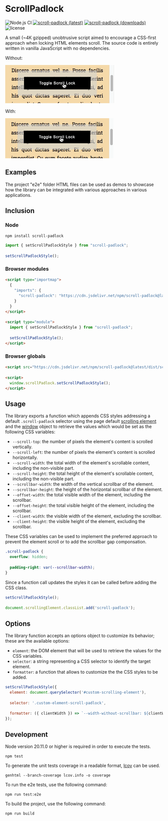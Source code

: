 # ScrollPadlock

![Node.js CI](https://github.com/memob0x/scroll-padlock/workflows/Node.js%20CI/badge.svg)
[![scroll-padlock (latest)](https://img.shields.io/npm/v/scroll-padlock/latest.svg)](https://www.npmjs.com/package/scroll-padlock)
[![scroll-padlock (downloads)](https://img.shields.io/npm/dy/scroll-padlock.svg)](https://www.npmjs.com/package/scroll-padlock)
![license](https://img.shields.io/npm/l/scroll-padlock)

A small (~4K gzipped) unobtrusive script aimed to encourage a CSS-first approach when locking HTML elements scroll. The source code is entirely written in vanilla JavaScript with no dependencies.

Without:

![without scrollbar gap compensation](https://github.com/memob0x/scroll-padlock/blob/master/assets/without.gif?raw=true)

With:

![with scrollbar gap compensation](https://github.com/memob0x/scroll-padlock/blob/master/assets/with.gif?raw=true)

## Examples

The project "e2e" folder HTML files can be used as demos to showcase how the library can be integrated with various approaches in various applications.

## Inclusion

### Node

```shell
npm install scroll-padlock
```

```javascript
import { setScrollPadlockStyle } from "scroll-padlock";

setScrollPadlockStyle();
```

### Browser modules

```html
<script type="importmap">
  {
    "imports": {
      "scroll-padlock": "https://cdn.jsdelivr.net/npm/scroll-padlock@latest/+esm"
    }
  }
</script>

<script type="module">
  import { setScrollPadlockStyle } from "scroll-padlock";

  setScrollPadlockStyle();
</script>
```

### Browser globals

```html
<script src="https://cdn.jsdelivr.net/npm/scroll-padlock@latest/dist/scroll-padlock.umd.min.js"></script>

<script>
  window.scrollPadlock.setScrollPadlockStyle();
</script>
```

## Usage

The library exports a function which appends CSS styles addressing a default `.scroll-padlock` selector using the page default [scrolling element](https://developer.mozilla.org/en-US/docs/Web/API/document/scrollingElement) and the [window](https://developer.mozilla.org/en-US/docs/Web/API/Window) object to retrieve the values which would be set as the following CSS variables:

- `--scroll-top`: the number of pixels the element's content is scrolled vertically.
- `--scroll-left`: the number of pixels the element's content is scrolled horizontally.
- `--scroll-width`: the total width of the element's scrollable content, including the non-visible part.
- `--scroll-height`: the total height of the element's scrollable content, including the non-visible part.
- `--scrollbar-width`: the width of the vertical scrollbar of the element.
- `--scrollbar-height`: the height of the horizontal scrollbar of the element.
- `--offset-width`: the total visible width of the element, including the scrollbar.
- `--offset-height`: the total visible height of the element, including the scrollbar.
- `--client-width`: the visible width of the element, excluding the scrollbar.
- `--client-height`: the visible height of the element, excluding the scrollbar.

These CSS variables can be used to implement the preferred approach to prevent the element scroll or to add the scrollbar gap componsation.

```css
.scroll-padlock {
  overflow: hidden;

  padding-right: var(--scrollbar-width);
}
```

Since a function call updates the styles it can be called before adding the CSS class.

```javascript
setScrollPadlockStyle();

document.scrollingElement.classList.add('scroll-padlock');
```

## Options

The library function accepts an options object to customize its behavior; these are the available options:

- `element`: the DOM element that will be used to retrieve the values for the CSS variables.
- `selector`: a string representing a CSS selector to identify the target element.
- `formatter`: a function that allows to customize the the CSS styles to be added.

```javascript
setScrollPadlockStyle({
  element: document.querySelector('#custom-scrolling-element'),

  selector: '.custom-element-scroll-padlock',

  formatter: ({ clientWidth }) => `--width-without-scrollbar: ${clientWidth}px;`
});
```

## Development

Node version 20.11.0 or higher is required in order to execute the tests.

```shell
npm test
```

To generate the unit tests coverage in a readable format, [lcov](https://github.com/linux-test-project/lcov) can be used.

```shell
genhtml --branch-coverage lcov.info -o coverage
```

To run the e2e tests, use the following command:

```shell
npm run test:e2e
```

To build the project, use the following command:

```shell
npm run build
```
